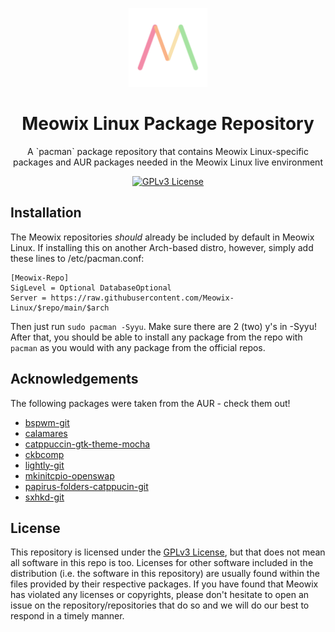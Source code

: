 <p align="center">
<img src="https://github.com/Meowix-Linux/Meowix-ISO/blob/main/assets/meowix.svg?raw=true" width=25% height=25%>
</p>

<h1 align="center">Meowix Linux Package Repository</h1>

<p align="center">A `pacman` package repository that contains Meowix Linux-specific packages and AUR packages needed in the Meowix Linux live environment</p>

<p align="center">
<a href="https://www.gnu.org/licenses/gpl-3.0.en.html"><img alt="GPLv3 License" src="https://img.shields.io/badge/License-GPLv3-red.svg"></a>
</p>

## Installation
The Meowix repositories *should* already be included by default in Meowix Linux. If installing this on another Arch-based distro, however, simply add these lines to /etc/pacman.conf:

```
[Meowix-Repo]
SigLevel = Optional DatabaseOptional
Server = https://raw.githubusercontent.com/Meowix-Linux/$repo/main/$arch
```

Then just run `sudo pacman -Syyu`. Make sure there are 2 (two) y's in -Syyu! After that, you should be able to install any package from the repo with `pacman` as you would with any package from the official repos.

## Acknowledgements
The following packages were taken from the AUR - check them out!
- [bspwm-git](https://aur.archlinux.org/packages/bspwm-git)
- [calamares](https://aur.archlinux.org/packages/calamares)
- [catppuccin-gtk-theme-mocha](https://aur.archlinux.org/packages/catppuccin-gtk-theme-mocha)
- [ckbcomp](https://aur.archlinux.org/packages/ckbcomp)
- [lightly-git](https://aur.archlinux.org/packages/lightly-git)
- [mkinitcpio-openswap](https://aur.archlinux.org/packages/mkinitcpio-openswap)
- [papirus-folders-catppucin-git](https://aur.archlinux.org/packages/papirus-folders-catppuccin-git)
- [sxhkd-git](https://aur.archlinux.org/packages/sxhkd-git)

## License

This repository is licensed under the [GPLv3 License](https://www.gnu.org/licenses/gpl-3.0.en.html), but that does not mean all software in this repo is too. Licenses for other software included in the distribution (i.e. the software in this repository) are usually found within the files provided by their respective packages. If you have found that Meowix has violated any licenses or copyrights, please don't hesitate to open an issue on the repository/repositories that do so and we will do our best to respond in a timely manner.
